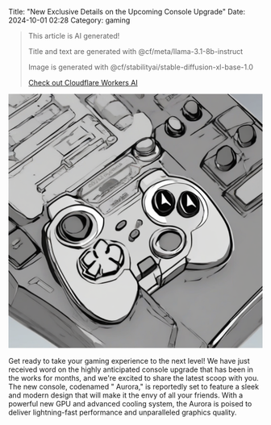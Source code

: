 Title: "New Exclusive Details on the Upcoming Console Upgrade"
Date: 2024-10-01 02:28
Category: gaming

> This article is AI generated!
> 
> Title and text are generated with @cf/meta/llama-3.1-8b-instruct
> 
> Image is generated with @cf/stabilityai/stable-diffusion-xl-base-1.0
> 
> [Check out Cloudflare Workers AI](https://developers.cloudflare.com/workers-ai/models/)


![Alt Text](images/2024-10-01-new-exclusive-details-on-the-upcoming-console-upgrade.png)

Get ready to take your gaming experience to the next level! We have just received word on the highly anticipated console upgrade that has been in the works for months, and we're excited to share the latest scoop with you. The new console, codenamed " Aurora," is reportedly set to feature a sleek and modern design that will make it the envy of all your friends. With a powerful new GPU and advanced cooling system, the Aurora is poised to deliver lightning-fast performance and unparalleled graphics quality.